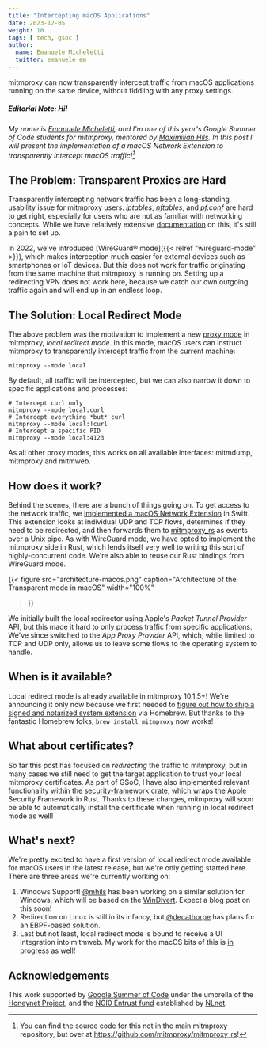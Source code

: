 ```yaml
---
title: "Intercepting macOS Applications"
date: 2023-12-05
weight: 10
tags: [ tech, gsoc ]
author:
  name: Emanuele Micheletti
  twitter: emanuele_em_
---
```


mitmproxy can now transparently intercept traffic from macOS applications running on the same device, 
without fiddling with any proxy settings.

<!--more-->

##### *Editorial Note: Hi!*

*My name is [Emanuele Micheletti], and I'm one of this year's Google Summer of Code students for mitmproxy, 
mentored by [Maximilian Hils]. In this post I will present the implementation of a macOS Network Extension 
to transparently intercept macOS traffic![^source]*

[Emanuele Micheletti]: https://twitter.com/emanuele_em_
[Maximilian Hils]:  https://twitter.com/maximilianhils
[^source]: You can find the source code for this not in the main mitmproxy repository, but over at https://github.com/mitmproxy/mitmproxy_rs!

## The Problem: Transparent Proxies are Hard

Transparently intercepting network traffic has been a long-standing usability issue for mitmproxy users. 
_iptables_, _nftables_, and _pf.conf_ are hard to get right, especially for users who are not as familiar with networking concepts.
While we have relatively extensive [documentation](https://docs.mitmproxy.org/stable/howto-transparent/) on this,
it's still a pain to set up.

In 2022, we've introduced [WireGuard® mode]({{< relref "wireguard-mode" >}}), which makes interception 
much easier for external devices such as smartphones or IoT devices.
But this does not work for traffic originating from the same machine that mitmproxy is running on.
Setting up a redirecting VPN does not work here, because we catch our own outgoing traffic again and will end up in an endless loop.

## The Solution: Local Redirect Mode

The above problem was the motivation to implement a new [proxy mode](https://docs.mitmproxy.org/stable/concepts-modes/) in mitmproxy, 
_local redirect mode_. In this mode, macOS users can instruct mitmproxy to transparently intercept traffic from the current machine:

```shell
mitmproxy --mode local
```

By default, all traffic will be intercepted, but we can also narrow it down to specific applications and processes:

```shell
# Intercept curl only
mitmproxy --mode local:curl
# Intercept everything *but* curl
mitmproxy --mode local:!curl
# Intercept a specific PID
mitmproxy --mode local:4123
```

As all other proxy modes, this works on all available interfaces: mitmdump, mitmproxy and mitmweb.


## How does it work?

Behind the scenes, there are a bunch of things going on. To get access to the network traffic, 
we [implemented a macOS Network Extension](https://github.com/mitmproxy/mitmproxy_rs/tree/0.4.1/mitmproxy-macos/redirector)
in Swift.
This extension looks at individual UDP and TCP flows, determines if they need to be redirected, and then forwards
them to [mitmproxy_rs](https://github.com/mitmproxy/mitmproxy_rs) as events over a Unix pipe. 
As with WireGuard mode, we have opted to implement the mitmproxy side in Rust, which lends itself very well
to writing this sort of highly-concurrent code. We're also able to reuse our Rust bindings from WireGuard mode.

{{<
figure src="architecture-macos.png"
caption="Architecture of the Transparent mode in macOS"
width="100%"
>}}

We initially built the local redirector using Apple's _Packet Tunnel Provider_ API, but this made
it hard to only process traffic from specific applications. We've since switched to the _App Proxy Provider_ API,
which, while limited to TCP and UDP only, allows us to leave some flows to the operating system to handle.


## When is it available?

Local redirect mode is already available in mitmproxy 10.1.5+!
We're announcing it only now because we first needed to [figure out how to ship
a signed and notarized system extension](https://github.com/Homebrew/homebrew-core/pull/145547#issuecomment-1732616565) 
via Homebrew. But thanks to the fantastic Homebrew folks, 
`brew install mitmproxy` now works!

## What about certificates?

So far this post has focused on _redirecting_ the traffic to mitmproxy, but in many cases we still need to get the 
target application to trust your local mitmproxy certificates. As part of GSoC, I have also implemented relevant functionality
within the [security-framework](https://github.com/x52dev/security-framework) crate, which wraps the 
Apple Security Framework in Rust. Thanks to these changes, mitmproxy will soon be able to automatically install the
certificate when running in local redirect mode as well!

## What's next?

We're pretty excited to have a first version of local redirect mode available for macOS users in the latest release, 
but we're only getting started here. There are three areas we're currently working on:

1. Windows Support! [@mhils](https://github.com/mhils) has been working on a similar solution for Windows, 
   which will be based on the [WinDivert](https://reqrypt.org/windivert.html). Expect a blog post on this soon!
2. Redirection on Linux is still in its infancy, but [@decathorpe](https://github.com/decathorpe) has plans for an EBPF-based 
   solution.
3. Last but not least, local redirect mode is bound to receive a UI integration into mitmweb.
   My work for the macOS bits of this is [in progress](https://github.com/mitmproxy/mitmproxy_rs/pull/118) as well!

## Acknowledgements

This work supported by [Google Summer of Code] under the umbrella of the [Honeynet&nbsp;Project], and the 
[NGI0 Entrust fund](https://nlnet.nl/entrust/) established by [NLnet](https://nlnet.nl/).

[Honeynet&nbsp;Project]: https://www.honeynet.org/
[Google Summer of Code]: https://summerofcode.withgoogle.com/
[NLnet]: https://nlnet.nl/